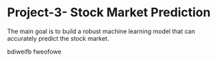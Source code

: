 # Project-3- Stock Market Prediction


The main goal is to build a robust machine learning model that can accurately predict the stock market.

bdiweifb fweofowe
